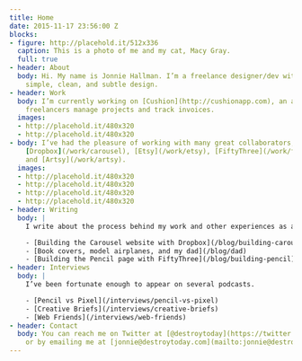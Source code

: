 ```yaml
---
title: Home
date: 2015-11-17 23:56:00 Z
blocks:
- figure: http://placehold.it/512x336
  caption: This is a photo of me and my cat, Macy Gray.
  full: true
- header: About
  body: Hi. My name is Jonnie Hallman. I’m a freelance designer/dev with a focus on
    simple, clean, and subtle design.
- header: Work
  body: I’m currently working on [Cushion](http://cushionapp.com), an app to help
    freelancers manage projects and track invoices.
  images:
  - http://placehold.it/480x320
  - http://placehold.it/480x320
- body: I’ve had the pleasure of working with many great collaborators, like [Casper](/work/casper),
    [Dropbox](/work/carousel), [Etsy](/work/etsy), [FiftyThree](/work/fiftythree-pencil),
    and [Artsy](/work/artsy).
  images:
  - http://placehold.it/480x320
  - http://placehold.it/480x320
  - http://placehold.it/480x320
  - http://placehold.it/480x320
- header: Writing
  body: |
    I write about the process behind my work and other experiences as a freelancer.

    - [Building the Carousel website with Dropbox](/blog/building-carousel)
    - [Book covers, model airplanes, and my dad](/blog/dad)
    - [Building the Pencil page with FiftyThree](/blog/building-pencil)
- header: Interviews
  body: |
    I’ve been fortunate enough to appear on several podcasts.

    - [Pencil vs Pixel](/interviews/pencil-vs-pixel)
    - [Creative Briefs](/interviews/creative-briefs)
    - [Web Friends](/interviews/web-friends)
- header: Contact
  body: You can reach me on Twitter at [@destroytoday](https://twitter.com/destroytoday)
    or by emailing me at [jonnie@destroytoday.com](mailto:jonnie@destroytoday.com).
---
```


